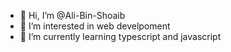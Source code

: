 - 👋 Hi, I’m @Ali-Bin-Shoaib
- 👀 I’m interested in web develpoment 
- 🌱 I’m currently learning typescript and javascript 

<!---
Ali-Bin-Shoaib/Ali-Bin-Shoaib is a ✨ special ✨ repository because its `README.md` (this file) appears on your GitHub profile.
You can click the Preview link to take a look at your changes.
--->
